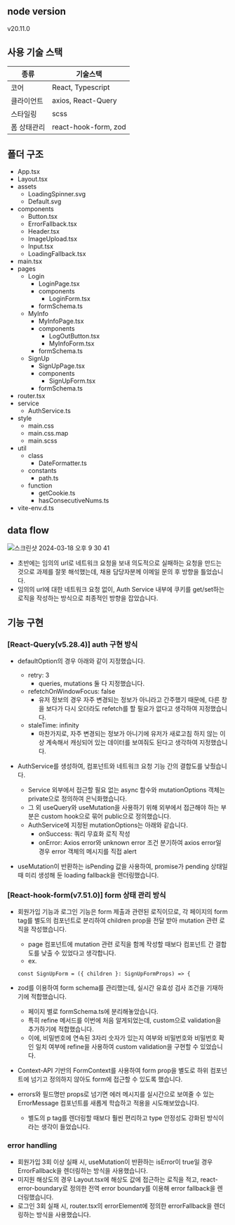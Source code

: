## node version
v20.11.0

## 사용 기술 스택

| 종류   | 기술스택     |
|------------|-----------------|
| 코어       | React, Typescript|
| 클라이언트     | axios, React-Query|
| 스타일링    | scss            |
| 폼 상태관리 | react-hook-form, zod |


## 폴더 구조
- App.tsx
- Layout.tsx
- assets
  - LoadingSpinner.svg
  - Default.svg
- components
  - Button.tsx
  - ErrorFallback.tsx
  - Header.tsx
  - ImageUpload.tsx
  - Input.tsx
  - LoadingFallback.tsx
- main.tsx
- pages
  - Login
    - LoginPage.tsx
    - components
      - LoginForm.tsx
    - formSchema.ts
  - MyInfo
    - MyInfoPage.tsx
    - components
      - LogOutButton.tsx
      - MyInfoForm.tsx
    - formSchema.ts
  - SignUp
    - SignUpPage.tsx
    - components
      - SignUpForm.tsx
    - formSchema.ts
- router.tsx
- service
  - AuthService.ts
- style
  - main.css
  - main.css.map
  - main.scss
- util
  - class
    - DateFormatter.ts
  - constants
    - path.ts
  - function
    - getCookie.ts
    - hasConsecutiveNums.ts
- vite-env.d.ts

## data flow
![스크린샷 2024-03-18 오후 9 30 41](https://github.com/minsun0714/hanteo-react-query/assets/117507731/a7facdab-0613-4542-a8a5-513e89898a5e)

- 초반에는 임의의 url로 네트워크 요청을 보내 의도적으로 실패하는 요청을 만드는 것으로 과제를 잘못 해석했는데, 채용 담당자분께 이메일 문의 후 방향을 틀었습니다.
- 임의의 url에 대한 네트워크 요청 없이, Auth Service 내부에 쿠키를 get/set하는 로직을 작성하는 방식으로 최종적인 방향을 잡았습니다.

## 기능 구현
### [React-Query(v5.28.4)] auth 구현 방식

- defaultOption의 경우 아래와 같이 지정했습니다.
  - retry: 3
    - queries, mutations 둘 다 지정했습니다.
  - refetchOnWindowFocus: false
    - 유저 정보의 경우 자주 변경되는 정보가 아니라고 간주했기 때문에, 다른 창을 보다가 다시 오더라도 refetch를 할 필요가 없다고 생각하여 지정했습니다.
  - staleTime: infinity
    - 마찬가지로, 자주 변경되는 정보가 아니기에 유저가 새로고침 하지 않는 이상 계속해서 캐싱되어 있는 데이터를 보여줘도 된다고 생각하여 지정했습니다.

- AuthService를 생성하여, 컴포넌트와 네트워크 요청 기능 간의 결합도를 낮췄습니다.
  - Service 외부에서 접근할 필요 없는 async 함수와 mutationOptions 객체는 private으로 정의하여 은닉화했습니다.
  - 그 외 useQuery와 useMutation을 사용하기 위해 외부에서 접근해야 하는 부분은 custom hook으로 묶어 public으로 정의했습니다.
  - AuthService에 지정된 mutationOptions는 아래와 같습니다.
  	- onSuccess: 쿼리 무효화 로직 작성
  	- onError: Axios error와 unknown error 조건 분기하여 axios error일 경우 error 객체의 메시지를 직접 alert
 
- useMutation이 반환하는 isPending 값을 사용하여, promise가 pending 상태일 때 미리 생성해 둔 loading fallback을 렌더링했습니다.

### [React-hook-form(v7.51.0)] form 상태 관리 방식

- 회원가입 기능과 로그인 기능은 form 제출과 관련된 로직이므로, 각 페이지의 form tag를 별도의 컴포넌트로 분리하여 children prop을 전달 받아 mutation 관련 로직을 작성했습니다.
  - page 컴포넌트에 mutation 관련 로직을 함께 작성할 때보다 컴포넌트 간 결합도를 낮출 수 있었다고 생각합니다.
  - ex.
  ```
  const SignUpForm = ({ children }: SignUpFormProps) => {
  ```

- zod를 이용하여 form schema를 관리했는데, 실시간 유효성 검사 조건을 기재하기에 적합했습니다.
  - 페이지 별로 formSchema.ts에 분리해놓았습니다.
  - 특히 refine 메서드를 이번에 처음 알게되었는데, custom으로 validation을 추가하기에 적합했습니다.
  - 이에, 비밀번호에 연속된 3자리 숫자가 있는지 여부와 비밀번호와 비밀번호 확인 일치 여부에 refine을 사용하여 custom validation을 구현할 수 있었습니다.

- Context-API 기반의 FormContext를 사용하여 form prop을 별도로 하위 컴포넌트에 넘기고 정의하지 않아도 form에 접근할 수 있도록 했습니다.

- errors와 필드명만 props로 넘기면 에러 메시지를 실시간으로 보여줄 수 있는 ErrorMessage 컴포넌트를 새롭게 학습하고 적용을 시도해보았습니다.
  - 별도의 p tag를 렌더링할 때보다 훨씬 편리하고 type 안정성도 강화된 방식이라는 생각이 들었습니다.

### error handling
- 회원가입 3회 이상 실패 시, useMutation이 반환하는 isError이 true일 경우 ErrorFallback을 렌더링하는 방식을 사용했습니다.
- 미지원 해상도의 경우 Layout.tsx에 해상도 값에 접근하는 로직을 적고, react-error-boundary로 정의한 전역 error boundary를 이용해 error fallback을 렌더링했습니다.
- 로그인 3회 실패 시, router.tsx의 errorElement에 정의한 errorFallback을 렌더링하는 방식을 사용했습니다.


